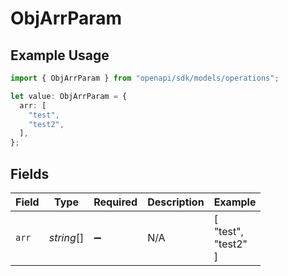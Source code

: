 # ObjArrParam

## Example Usage

```typescript
import { ObjArrParam } from "openapi/sdk/models/operations";

let value: ObjArrParam = {
  arr: [
    "test",
    "test2",
  ],
};
```

## Fields

| Field               | Type                | Required            | Description         | Example             |
| ------------------- | ------------------- | ------------------- | ------------------- | ------------------- |
| `arr`               | *string*[]          | :heavy_minus_sign:  | N/A                 | [<br/>"test",<br/>"test2"<br/>] |